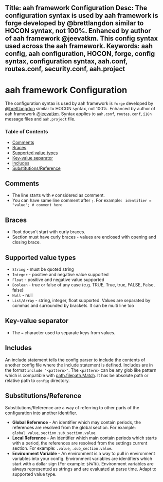 Title: aah framework Configuration
Desc: The configuration syntax is used by aah framework is forge developed by @brettlangdon similar to HOCON syntax, not 100%. Enhanced by author of aah framework @jeevatkm. This config syntax used across the aah framework.
Keywords: aah config, aah configuration, HOCON, forge, config syntax, configuration syntax, aah.conf, routes.conf, security.conf, aah.project
---
# aah framework Configuration

The configuration syntax is used by aah framework is `forge` developed by [@brettlangdon](https://github.com/brettlangdon") similar to HOCON syntax, not 100%. Enhanced by author of aah framework [@jeevatkm](https://github.com/jeevatkm). Syntax applies to `aah.conf`, `routes.conf`, `i18n` message files and `aah.project` file.

### Table of Contents

  * [Comments](#comments)
  * [Braces](#braces)
  * [Supported value types](#supported-value-types)
  * [Key-value separator](#key-value-separator)
  * [Includes](#includes)
  * [Substitutions/Reference](#substitutions-reference)

## Comments

  * The line starts with `#` considered as comment.
  * You can have same line comment after `;`. For example: ` identifier = "value"; # comment here`

## Braces

  * Root doesn't start with curly braces.
  * Section must have curly braces - values are enclosed with opening and closing brace.  

## Supported value types

  * `String` - must be quoted string
  * `Integer` - positive and negative value supported
  * `Float` - positive and negative value supported
  * `Boolean` - true or false of any case (e.g. TRUE, True, true, FALSE, False, false)
  * `Null` - null
  * `List/Array` - string, integer, float supported. Values are separated by commas and surrounded by brackets. It can be multi line too

## Key-value separator

  * The `=` character used to separate keys from values.

## Includes

An include statement tells the config parser to include the contents of another config file where the include statement is defined. Includes are in the format `include "<pattern>"`. The `<pattern>` can be any glob like pattern which is compatible with [path.filepath.Match](http://golang.org/pkg/path/filepath/#Match). It has be absolute path or relative path to `config` directory.

## Substitutions/Reference

Substitutions/Reference are a way of referring to other parts of the configuration into another identifier.

  * **Global Reference** - An identifier which may contain periods, the references are resolved from the global section. For example: `global_value`, `section.sub_section.value`.
  * **Local Reference** - An identifier which main contain periods which starts with a period, the references are resolved from the settings current section. For example: `.value`, `.sub_section.value`.
  * **Environment Variable** - An environment is a way to pull in environment variables into your config. Environment variables are identifiers which start with a dollar sign (For example: `$PATH`). Environment variables are always represented as strings and are evaluated at parse time. Adapt to supported value type.
